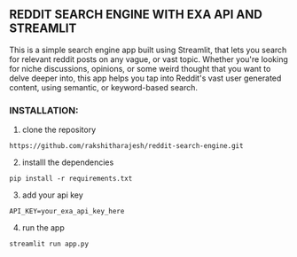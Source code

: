 ## REDDIT SEARCH ENGINE WITH EXA API AND STREAMLIT

This is a simple search engine app built using Streamlit, that lets you search for relevant reddit posts on any vague, or vast topic. 
Whether you're looking for niche discussions, opinions, or some weird thought that you want to delve deeper into, this app helps you tap into Reddit's vast user generated content, using semantic, or keyword-based search.

### INSTALLATION:
1. clone the repository
```
https://github.com/rakshitharajesh/reddit-search-engine.git
```
2. installl the dependencies
```
pip install -r requirements.txt
```
3. add your api key
```
API_KEY=your_exa_api_key_here
```
4. run the app
```
streamlit run app.py
```  
   
